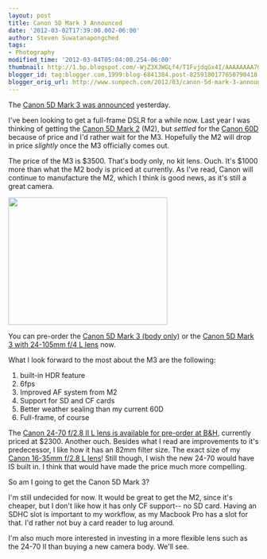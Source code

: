 ```yaml
---
layout: post
title: Canon 5D Mark 3 Announced
date: '2012-03-02T17:39:00.002-06:00'
author: Steven Suwatanapongched
tags:
- Photography
modified_time: '2012-03-04T05:04:00.254-06:00'
thumbnail: http://1.bp.blogspot.com/-WjZ3XJWGLf4/T1FvjdqGx4I/AAAAAAAA7QQ/mj03W3OqIKc/s72-c/canon_5d_mark3.png
blogger_id: tag:blogger.com,1999:blog-6841384.post-8259180177650790418
blogger_orig_url: http://www.sunpech.com/2012/03/canon-5d-mark-3-announced.html
---
```


The <a href="http://www.engadget.com/2012/03/02/canon-announces-eos-5d-mark-iii-22-3mp-full-frame-sensor-6-fps/">Canon 5D Mark 3 was announced</a> yesterday.

I've been looking to get a full-frame DSLR for a while now. Last year I was thinking of getting the <a href="http://www.amazon.com/gp/product/B001G5ZTLS/ref=as_li_ss_tl?ie=UTF8&amp;tag=sunpech-20&amp;linkCode=as2&amp;camp=1789&amp;creative=390957&amp;creativeASIN=B001G5ZTLS">Canon 5D Mark 2</a> (M2), but <i>settled</i> for the <a href="http://www.amazon.com/gp/product/B0040JHVCC/ref=as_li_ss_tl?ie=UTF8&amp;tag=sunpech-20&amp;linkCode=as2&amp;camp=1789&amp;creative=390957&amp;creativeASIN=B0040JHVCC">Canon 60D</a> because of price and I'd rather wait for the M3. Hopefully the M2 will drop in price <i>slightly</i> once the M3 officially comes out.

The price of the M3 is $3500. That's body only, no kit lens. Ouch. It's $1000 more than what the M2 body is priced at currently. As I've read, Canon will continue to manufacture the M2, which I think is good news, as it's still a great camera.

<a href="http://www.amazon.com/gp/product/B007FGYZFI/ref=as_li_ss_il?ie=UTF8&amp;tag=sunpech-20&amp;linkCode=as2&amp;camp=1789&amp;creative=390957&amp;creativeASIN=B007FGYZFI"><img border="0" height="257" src="http://1.bp.blogspot.com/-WjZ3XJWGLf4/T1FvjdqGx4I/AAAAAAAA7QQ/mj03W3OqIKc/s320/canon_5d_mark3.png" width="320" /></a>

You can pre-order the <a href="http://www.amazon.com/gp/product/B007FGYZFI/ref=as_li_ss_tl?ie=UTF8&amp;tag=sunpech-20&amp;linkCode=as2&amp;camp=1789&amp;creative=390957&amp;creativeASIN=B007FGYZFI">Canon 5D Mark 3 (body only)</a> or the <a href="http://www.amazon.com/gp/product/B007FGZ1V0/ref=as_li_ss_tl?ie=UTF8&amp;tag=sunpech-20&amp;linkCode=as2&amp;camp=1789&amp;creative=390957&amp;creativeASIN=B007FGZ1V0">Canon 5D Mark 3 with 24-105mm f/4 L lens</a> now.

What I look forward to the most about the M3 are the following:
<ol>
  <li>built-in HDR feature</li>
  <li>6fps</li>
  <li>Improved AF system from M2</li>
  <li>Support for SD and CF cards</li>
  <li>Better weather sealing than my current 60D</li>
  <li>Full-frame, of course</li>
</ol>

The <a href="http://www.bhphotovideo.com/c/product/843008-USA/Canon_5175B002_EF_24_70mm_f_2_8L_II.html">Canon 24-70 f/2.8 II L lens is available for pre-order at B&amp;H</a>, currently priced at $2300. Another ouch. Besides what I read are improvements to it's predecessor, I like how it has an 82mm filter size. The exact size of my <a href="http://www.amazon.com/gp/product/B000NP46K2/ref=as_li_ss_tl?ie=UTF8&amp;tag=sunpech-20&amp;linkCode=as2&amp;camp=1789&amp;creative=390957&amp;creativeASIN=B000NP46K2">Canon 16-35mm f/2.8 L lens</a>! Still though, I wish the new 24-70 would have IS built in. I think that would have made the price much more compelling.

So am I going to get the Canon 5D Mark 3?

I'm still undecided for now. It would be great to get the M2, since it's cheaper, but I don't like how it has only CF support-- no SD card. Having an SDHC slot is important to my workflow, as my Macbook Pro has a slot for that. I'd rather not buy a card reader to lug around.

I'm also much more interested in investing in a more flexible lens such as the 24-70 II than buying a new camera body. We'll see.